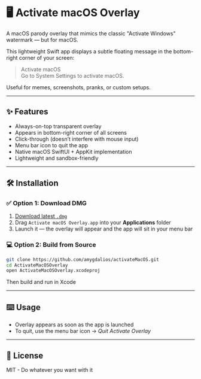 # 🖥️ Activate macOS Overlay

A macOS parody overlay that mimics the classic "Activate Windows" watermark — but for macOS.

This lightweight Swift app displays a subtle floating message in the bottom-right corner of your screen:

> Activate macOS  
> Go to System Settings to activate macOS.

Useful for memes, screenshots, pranks, or custom setups.

---

## ✨ Features

- Always-on-top transparent overlay
- Appears in bottom-right corner of all screens
- Click-through (doesn’t interfere with mouse input)
- Menu bar icon to quit the app
- Native macOS SwiftUI + AppKit implementation
- Lightweight and sandbox-friendly

---

## 🛠️ Installation

### ✅ Option 1: Download DMG

1. [Download latest `.dmg`](https://github.com/amygdalios/activateMacOS/releases/tag/latest-1.0)
2. Drag `Activate macOS Overlay.app` into your **Applications** folder
3. Launch it — the overlay will appear and the app will sit in your menu bar

### 💻 Option 2: Build from Source

```bash
git clone https://github.com/amygdalios/activateMacOS.git
cd ActivateMacOSOverlay
open ActivateMacOSOverlay.xcodeproj
```

Then build and run in Xcode

---

## ⌨️ Usage

- Overlay appears as soon as the app is launched
- To quit, use the menu bar icon -> *Quit Activate Overlay*

---

## 📄 License

MIT - Do whatever you want with it